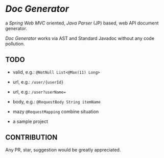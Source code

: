 # *Doc Generator*

a *Spring Web MVC* oriented, *Java Parser* (JP) based, web API document generator.

*Doc Generator* works via AST and Standard Javadoc without any code pollution.



## TODO

- valid, e.g.: `@NotNull List<@Max(11) Long>`

- url, e.g.: `/user/{userId}`

- url, e.g.: `/user?userName=`

- body, e.g.: `@RequestBody String itemName`

- mazy `@RequestMapping` combine situation

- a sample project



## CONTRIBUTION

Any PR, star, suggestion would be greatly appreciated.

